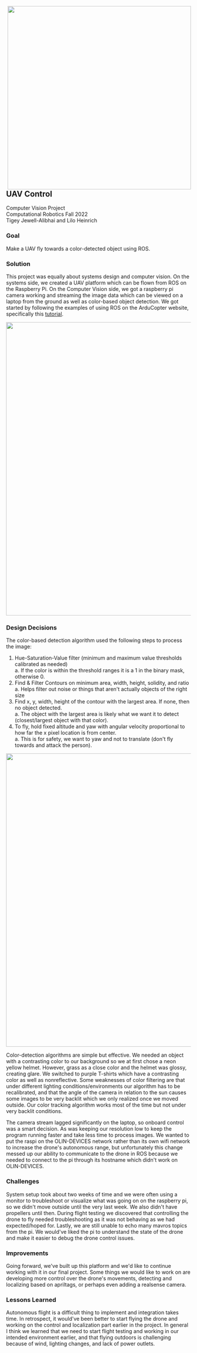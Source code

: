 <!-- 
todo:
- update vision.py
- add command cheatsheet
- better results vids/images]
 -->

<img align="right" src="https://github.com/liloheinrich/uav-control/blob/main/img/IMG_3286.gif" width="500"/>

## UAV Control

Computer Vision Project  
Computational Robotics Fall 2022  
Tigey Jewell-Alibhai and Lilo Heinrich

### Goal
Make a UAV fly towards a color-detected object using ROS.

<!-- <img src="https://github.com/liloheinrich/uav-control/blob/main/IMG_3286_2.gif" width="370"/> <img src="https://github.com/liloheinrich/uav-control/blob/main/IMG_3296.gif" width="450"/> -->

<!-- ![PF2](https://github.com/liloheinrich/uav-control/blob/main/IMG_3286_2.gif)
![PF2](https://github.com/liloheinrich/uav-control/blob/main/IMG_3296.gif) -->


### Solution
This project was equally about systems design and computer vision. On the systems side, we created a UAV platform which can be flown from ROS on the Raspberry Pi. On the Computer Vision side, we got a raspberry pi camera working and streaming the image data which can be viewed on a laptop from the ground as well as color-based object detection. We got started by following the examples of using ROS on the ArduCopter website, specifically this [tutorial](https://ardupilot.org/dev/docs/ros-aruco-detection.html).

<img src="https://github.com/liloheinrich/uav-control/blob/main/img/system_diagram.PNG" width="800"/>

### Design Decisions
The color-based detection algorithm used the following steps to process the image:  
1. Hue-Saturation-Value filter (minimum and maximum value thresholds calibrated as needed)    
  a. If the color is within the threshold ranges it is a 1 in the binary mask, otherwise 0.  
2. Find & Filter Contours on minimum area, width, height, solidity, and ratio  
  a. Helps filter out noise or things that aren't actually objects of the right size   
3. Find x, y, width, height of the contour with the largest area. If none, then no object detected.   
  a. The object with the largest area is likely what we want it to detect (closest/largest object with that color).  
4. To fly, hold fixed altitude and yaw with angular velocity proportional to how far the x pixel location is from center.  
  a. This is for safety, we want to yaw and not to translate (don't fly towards and attack the person).

<!-- - (picture of grip pipeline, maybe a side by side of seeing t shirt vs not bc backlit) -->
<img width="800" src="https://github.com/liloheinrich/uav-control/blob/main/img/IMG_3296.gif"/>

Color-detection algorithms are simple but effective. We needed an object with a contrasting color to our background so we at first chose a neon yellow helmet. However, grass as a close color and the helmet was glossy, creating glare. We switched to purple T-shirts which have a contrasting color as well as nonreflective. Some weaknesses of color filtering are that under different lighting conditions/environments our algorithm has to be recalibrated, and that the angle of the camera in relation to the sun causes some images to be very backlit which we only realized once we moved outside. Our color tracking algorithm works most of the time but not under very backlit conditions.

The camera stream lagged significantly on the laptop, so onboard control was a smart decision. As was keeping our resolution low to keep the program running faster and take less time to process images. We wanted to put the raspi on the OLIN-DEVICES network rather than its own wifi network to increase the drone's autonomous range, but unfortunately this change messed up our ability to communicate to the drone in ROS because we needed to connect to the pi through its hostname which didn't work on OLIN-DEVICES. 

### Challenges
System setup took about two weeks of time and we were often using a monitor to troubleshoot or visualize what was going on on the raspberry pi, so we didn't move outside until the very last week. We also didn't have propellers until then. During flight testing we discovered that controlling the drone to fly needed troubleshooting as it was not behaving as we had expected/hoped for. Lastly, we are still unable to echo many mavros topics from the pi. We would've liked the pi to understand the state of the drone and make it easier to debug the drone control issues. 

### Improvements
Going forward, we've built up this platform and we'd like to continue working with it in our final project. Some things we would like to work on are developing more control over the drone's movements, detecting and localizing based on apriltags, or perhaps even adding a realsense camera.

### Lessons Learned
Autonomous flight is a difficult thing to implement and integration takes time. In retrospect, it would've been better to start flying the drone and working on the control and localization part earlier in the project. In general I think we learned that we need to start flight testing and working in our intended environment earlier, and that flying outdoors is challenging because of wind, lighting changes, and lack of power outlets.
